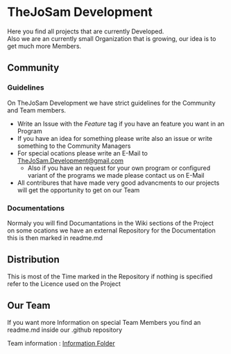 # TheJoSam Development
Here you find all projects that are currently Developed.  
Also we are an currently small Organization that is growing, our idea is to get much more Members.

## Community
### Guidelines
On TheJoSam Development we have strict guidelines for the Community and Team members.

 - Write an Issue with the *Feature* tag if you have an feature you want in an Program
 - If you have an idea for something please write also an issue or write something to the Community Managers
 - For special ocations please write an E-Mail to TheJoSam.Development@gmail.com
   - Also if you have an request for your own program or configured variant of the programs we made please contact us on E-Mail
 - All contribures that have made very good advancments to our projects will get the opportunity to get on our Team

### Documentations
Normaly you will find Documantations in the Wiki sections of the Project  
on some ocations we have an external Repository for the Documentation this is then marked in readme.md

## Distribution
This is most of the Time marked in the Repository if nothing is specified refer to the Licence used on the Project

## Our Team
If you want more Information on special Team Members you find an readme.md inside our .github repository

Team information : [Information Folder](github.com/TheJoSam-Development/.github/team)

<!--

**Here are some ideas to get you started:**

🙋‍♀️ A short introduction - what is your organization all about?
🌈 Contribution guidelines - how can the community get involved?
👩‍💻 Useful resources - where can the community find your docs? Is there anything else the community should know?
🍿 Fun facts - what does your team eat for breakfast?
🧙 Remember, you can do mighty things with the power of [Markdown](https://docs.github.com/github/writing-on-github/getting-started-with-writing-and-formatting-on-github/basic-writing-and-formatting-syntax)
-->
